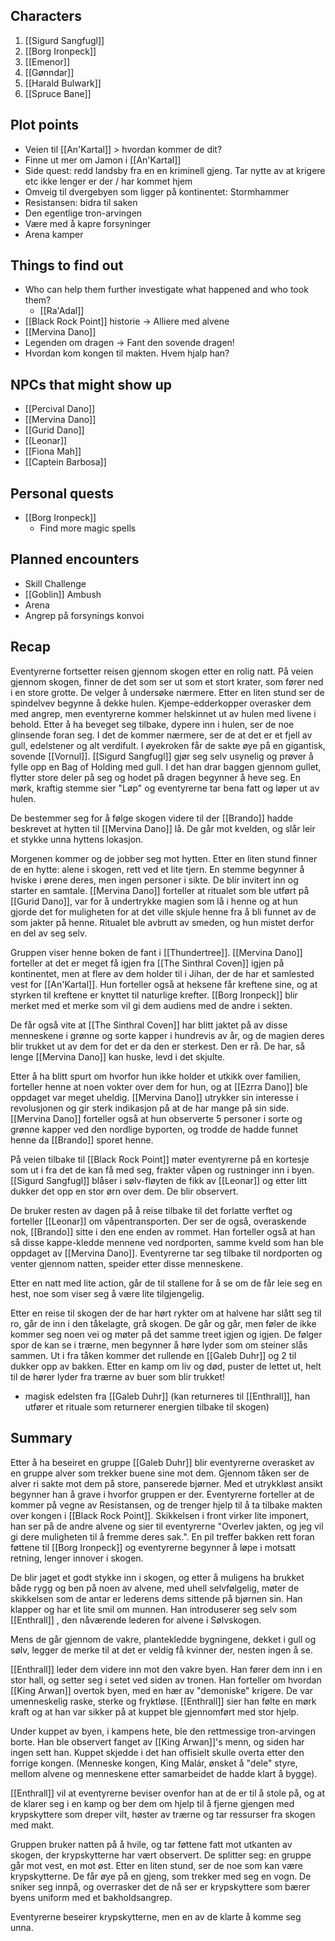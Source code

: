 ## Characters
1. [[Sigurd Sangfugl]] 
2. [[Borg Ironpeck]] 
3. [[Emenor]] 
4. [[Gønndar]] 
5. [[Harald Bulwark]] 
6. [[Spruce Bane]] 

## Plot points
- Veien til [[An'Kartal]] > hvordan kommer de dit? 
- Finne ut mer om Jamon i [[An'Kartal]]
- Side quest: redd landsby fra en en kriminell gjeng. Tar nytte av at krigere etc ikke lenger er der / har kommet hjem
- Omveig til dvergebyen som ligger på kontinentet: Stormhammer
- Resistansen: bidra til saken
- Den egentlige tron-arvingen
- Være med å kapre forsyninger
- Arena kamper

## Things to find out
- Who can help them further investigate what happened and who took them?
  - [[Ra'Adal]] 
- [[Black Rock Point]] historie -> Alliere med alvene
- [[Mervina Dano]]
- Legenden om dragen -> Fant den sovende dragen! 
- Hvordan kom kongen til makten. Hvem hjalp han?

## NPCs that might show up
- [[Percival Dano]] 
- [[Mervina Dano]] 
- [[Gurid Dano]] 
- [[Leonar]]
- [[Fiona Mah]] 
- [[Captein Barbosa]] 

## Personal quests
- [[Borg Ironpeck]] 
  - Find more magic spells

## Planned encounters
- Skill Challenge
- [[Goblin]] Ambush 
- Arena
- Angrep på forsynings konvoi


## Recap
Eventyrerne fortsetter reisen gjennom skogen etter en rolig natt. På veien gjennom skogen, finner de det som ser ut som et stort krater, som fører ned i en store grotte. De velger å undersøke nærmere. Etter en liten stund ser de spindelvev begynne å dekke hulen. Kjempe-edderkopper overasker dem med angrep, men eventyrerne kommer helskinnet ut av hulen med livene i behold. Etter å ha beveget seg tilbake, dypere inn i hulen, ser de noe glinsende foran seg. I det de kommer nærmere, ser de at det er et fjell av gull, edelstener og alt verdifult. I øyekroken får de sakte øye på en gigantisk, sovende [[Vornul]]. [[Sigurd Sangfugl]] gjør seg selv usynelig og prøver å fylle opp en Bag of Holding med gull. I det han drar baggen gjennom gullet, flytter store deler på seg og hodet på dragen begynner å heve seg. En mørk, kraftig stemme sier "Løp" og eventyrerne tar bena fatt og løper ut av hulen.

De bestemmer seg for å følge skogen videre til der [[Brando]] hadde beskrevet at hytten til [[Mervina Dano]] lå. De går mot kvelden, og slår leir et stykke unna hyttens lokasjon. 

Morgenen kommer og de jobber seg mot hytten. Etter en liten stund finner de en hytte: alene i skogen, rett ved et lite tjern. En stemme begynner å hviske i ørene deres, men ingen personer i sikte. De blir invitert inn og starter en samtale. [[Mervina Dano]] forteller at ritualet som ble utført på [[Gurid Dano]], var for å undertrykke magien som lå i henne og at hun gjorde det for muligheten for at det ville skjule henne fra å bli funnet av de som jakter på henne. Ritualet ble avbrutt av smeden, og hun mistet derfor en del av seg selv. 

Gruppen viser henne boken de fant i [[Thundertree]]. [[Mervina Dano]] forteller at det er meget få igjen fra [[The Sinthral Coven]] igjen på kontinentet, men at flere av dem holder til i Jihan, der de har et samlested vest for [[An'Kartal]]. Hun forteller også at heksene får kreftene sine, og at styrken til kreftene er knyttet til naturlige krefter. [[Borg Ironpeck]] blir merket med et merke som vil gi dem audiens med de andre i sekten. 

De får også vite at [[The Sinthral Coven]] har blitt jaktet på av disse menneskene i grønne og sorte kapper i hundrevis av år, og de magien deres blir trukket ut av dem for det er da den er sterkest. Den er rå. De har, så lenge [[Mervina Dano]] kan huske, levd i det skjulte. 

Etter å ha blitt spurt om hvorfor hun ikke holder et utkikk over familien, forteller henne at noen vokter over dem for hun, og at [[Ezrra Dano]] ble oppdaget var meget uheldig. [[Mervina Dano]] utrykker sin interesse i revolusjonen og gir sterk indikasjon på at de har mange på sin side. [[Mervina Dano]] forteller også at hun observerte 5 personer i sorte og grønne kapper ved den nordlige byporten, og trodde de hadde funnet henne da [[Brando]] sporet henne. 

På veien tilbake til [[Black Rock Point]] møter eventyrerne på en kortesje som ut i fra det de kan få med seg, frakter våpen og rustninger inn i byen. [[Sigurd Sangfugl]] blåser i sølv-fløyten de fikk av [[Leonar]] og etter litt dukker det opp en stor ørn over dem. De blir observert. 

De bruker resten av dagen på å reise tilbake til det forlatte verftet og forteller [[Leonar]] om våpentransporten. Der ser de også, overaskende nok, [[Brando]] sitte i den ene enden av rommet. Han forteller også at han så disse kappe-kledde mennene ved nordporten, samme kveld som han ble oppdaget av [[Mervina Dano]]. Eventyrerne tar seg tilbake til nordporten og venter gjennom natten, speider etter disse menneskene. 

Etter en natt med lite action, går de til stallene for å se om de får leie seg en hest, noe som viser seg å være lite tilgjengelig. 

Etter en reise til skogen der de har hørt rykter om at halvene har slått seg til ro, går de inn i den tåkelagte, grå skogen. De går og går, men føler de ikke kommer seg noen vei og møter på det samme treet igjen og igjen. De følger spor de kan se i trærne, men begynner å høre lyder som om steiner slås sammen. Ut i fra tåken kommer det rullende en [[Galeb Duhr]] og 2 til dukker opp av bakken. Etter en kamp om liv og død, puster de lettet ut, helt til de hører lyder fra trærne av buer som blir trukket!

- magisk edelsten fra [[Galeb Duhr]] (kan returneres til [[Enthrall]], han utfører et rituale som returnerer energien tilbake til skogen)



## Summary

Etter å ha beseiret en gruppe [[Galeb Duhr]] blir eventyrerne overasket av en gruppe alver som trekker buene sine mot dem. Gjennom tåken ser de alver ri sakte mot dem på store, panserede bjørner. Med et utrykkløst ansikt begynner han å grave i hvorfor gruppen er der. Eventyrerne forteller at de kommer på vegne av Resistansen, og de trenger hjelp til å ta tilbake makten over kongen i [[Black Rock Point]]. Skikkelsen i front virker lite imponert, han ser på de andre alvene og sier til eventyrerne "Overlev jakten, og jeg vil gi dere muligheten til å fremme deres sak.". En pil treffer bakken rett foran føttene til [[Borg Ironpeck]] og eventyrerne begynner å løpe i motsatt retning, lenger innover i skogen. 

De blir jaget et godt stykke inn i skogen, og etter å muligens ha brukket både rygg og ben på noen av alvene, med uhell selvfølgelig, møter de skikkelsen som de antar er lederens dems sittende på bjørnen sin. Han klapper og har et lite smil om munnen. Han introduserer seg selv som [[Enthrall]] , den nåværende lederen for alvene i Sølvskogen.

Mens de går gjennom de vakre, plantekledde bygningene, dekket i gull og sølv, legger de merke til at det er veldig få kvinner der, nesten ingen å se. 

[[Enthrall]]  leder dem videre inn mot den vakre byen. Han fører dem inn i en stor hall, og setter seg i setet ved siden av tronen. Han forteller om hvordan [[King Arwan]] overtok byen, med en hær av "demoniske" krigere. De var umenneskelig raske, sterke og fryktløse. [[Enthrall]] sier han følte en mørk kraft og at han var sikker på at kuppet ble gjennomført med stor hjelp.

Under kuppet av byen, i kampens hete, ble den rettmessige tron-arvingen borte. Han ble observert fanget av [[King Arwan]]'s menn, og siden har ingen sett han. Kuppet skjedde i det han offisielt skulle overta etter den forrige kongen. (Menneske kongen, King Malár, ønsket å "dele" styre, mellom alvene og menneskene etter samarbeidet de hadde klart å bygge).

[[Enthrall]] vil at eventyrerne beviser ovenfor han at de er til å stole på, og at de klarer seg i en kamp og ber dem om hjelp til å fjerne gjengen med krypskyttere som dreper vilt, høster av trærne og tar ressurser fra skogen med makt. 

Gruppen bruker natten på å hvile, og tar føttene fatt mot utkanten av skogen, der krypskytterne har vært observert. De splitter seg: en gruppe går mot vest, en mot øst. Etter en liten stund, ser de noe som kan være krypskytterne. De får øye på en gjeng, som trekker med seg en vogn. De sniker seg innpå, og overrasker det de nå ser er krypskyttere som bærer byens uniform med et bakholdsangrep. 

Eventyrerne beseirer krypskytterne, men en av de klarte å komme seg unna.